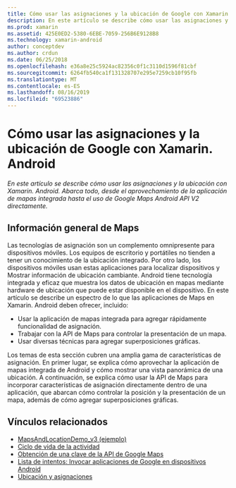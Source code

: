 ```yaml
---
title: Cómo usar las asignaciones y la ubicación de Google con Xamarin. Android
description: En este artículo se describe cómo usar las asignaciones y la ubicación con Xamarin. Android. Abarca todo, desde el aprovechamiento de la aplicación de mapas integrada hasta el uso de Google Maps Android API V2 directamente.
ms.prod: xamarin
ms.assetid: 425E0ED2-5380-6EBE-7059-256B6E9128B8
ms.technology: xamarin-android
author: conceptdev
ms.author: crdun
ms.date: 06/25/2018
ms.openlocfilehash: e36a8e25c5924ac82356c0f1c3110d1596f81cbf
ms.sourcegitcommit: 6264fb540ca1f131328707e295e7259cb10f95fb
ms.translationtype: MT
ms.contentlocale: es-ES
ms.lasthandoff: 08/16/2019
ms.locfileid: "69523886"
---
```

# <a name="how-to-use-google-maps-and-location-with-xamarinandroid"></a>Cómo usar las asignaciones y la ubicación de Google con Xamarin. Android

_En este artículo se describe cómo usar las asignaciones y la ubicación con Xamarin. Android. Abarca todo, desde el aprovechamiento de la aplicación de mapas integrada hasta el uso de Google Maps Android API V2 directamente._

## <a name="maps-overview"></a>Información general de Maps

Las tecnologías de asignación son un complemento omnipresente para dispositivos móviles. Los equipos de escritorio y portátiles no tienden a tener un conocimiento de la ubicación integrado. Por otro lado, los dispositivos móviles usan estas aplicaciones para localizar dispositivos y Mostrar información de ubicación cambiante. Android tiene tecnología integrada y eficaz que muestra los datos de ubicación en mapas mediante hardware de ubicación que puede estar disponible en el dispositivo. En este artículo se describe un espectro de lo que las aplicaciones de Maps en Xamarin. Android deben ofrecer, incluido: 

- Usar la aplicación de mapas integrada para agregar rápidamente funcionalidad de asignación.
- Trabajar con la API de Maps para controlar la presentación de un mapa.
- Usar diversas técnicas para agregar superposiciones gráficas.

Los temas de esta sección cubren una amplia gama de características de asignación.
En primer lugar, se explica cómo aprovechar la aplicación de mapas integrada de Android y cómo mostrar una vista panorámica de una ubicación. A continuación, se explica cómo usar la API de Maps para incorporar características de asignación directamente dentro de una aplicación, que abarcan cómo controlar la posición y la presentación de un mapa, además de cómo agregar superposiciones gráficas.


## <a name="related-links"></a>Vínculos relacionados

- [MapsAndLocationDemo_v3 (ejemplo)](https://docs.microsoft.com/samples/xamarin/monodroid-samples/mapsandlocationdemo-v3)
- [Ciclo de vida de la actividad](~/android/app-fundamentals/activity-lifecycle/index.md)
- [Obtención de una clave de la API de Google Maps](~/android/platform/maps-and-location/maps/obtaining-a-google-maps-api-key.md)
- [Lista de intentos: Invocar aplicaciones de Google en dispositivos Android](https://developer.android.com/guide/appendix/g-app-intents.html)
- [Ubicación y asignaciones](https://developer.android.com/guide/topics/location/index.html)
